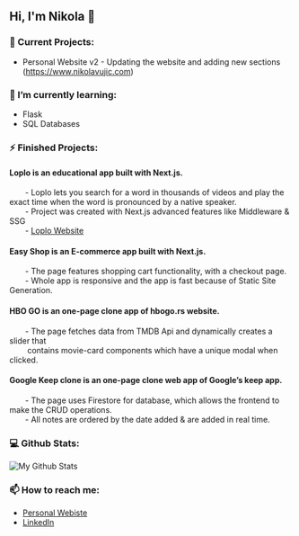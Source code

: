 ## Hi, I'm Nikola 👋


### 🔭 Current Projects:

- Personal Website v2 - Updating the website and adding new sections (https://www.nikolavujic.com)

### 🌱 I’m currently learning:

- Flask
- SQL Databases

### ⚡ Finished Projects:

#### Loplo is an educational app built with Next.js.
  - Loplo lets you search for a word in thousands of videos and play the exact time when the word is pronounced by a native speaker.\
  - Project was created with Next.js advanced features like Middleware & SSG \
  - [Loplo Website](https://loplo.com)
  
#### Easy Shop is an E-commerce app built with Next.js.
  - The page features shopping cart functionality, with a checkout page.\
  - Whole app is responsive and the app is fast because of Static Site Generation. 

#### HBO GO is an one-page clone app of hbogo.rs website.
  - The page fetches data from TMDB Api and dynamically creates a slider that \
    contains movie-card components which have a unique modal when clicked.

#### Google Keep clone is an one-page clone web app of Google’s keep app.
  - The page uses Firestore for database, which allows the frontend to make the CRUD operations.\
  - All notes are ordered by the date added & are added in real time. 

### 💻 Github Stats:
 ![My Github Stats](https://github-readme-stats.vercel.app/api?username=vujic02&&show_icons=true&theme=tokyonight&count_private=true)
 
### 📫 How to reach me:
 - [Personal Webiste](https://nikolavujic.com)
 - [LinkedIn](https://www.linkedin.com/in/nikola-vuji%C4%87/)
